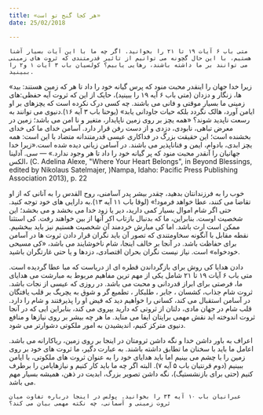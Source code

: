 ```yaml
---
title: «هر کجا گنج تو است»
date: 25/02/2018

---
```


`متی باب ۶ آیات ١۹ تا ۲١ را بخوانید. اگر چه ما با این آیات بسیار آشنا هستیم، با این حال گچونه می توانیم از تاثیر قدرمتندی که ثروت های زمینی می توانند بر ما داشته باشند، رهایی یابیم؟ کولسیان باب ۳ آیات ۱ و۲ را ببینید.`

«زیرا خدا جهان را اینقدر محبت منود که پرس گیانه خود را داد تا هر که زمین هستند: بید ها، زنگار و دزدان (متی باب ۶ آیه ۱۹ را ببینید)، حایک از این که ثروت آیه حفظی:های زمینی ما بسیار موقتی و فانی می باشند. چه کسی درک نکرده است که یچزهای بر او ایامن آورد، هالک نگردد بلکه حیات جاودانی یابد» (یوحنا باب ۳ آیه ١۶).دنیوی می توانند به رسعت ناپدید شوند؟ «همه یچز بر روی زمین ناپایدار، متغیر و نا امن می باشد؛ زمین در معرض تباهی، نابودی، دزدی و از دست رفن قرار دارد. آسامن خدای ما کی خدای بخشنده است؛ این حقیقت بزرگ در فداکاری عیسی قدرمتندانه متضاد با این است: همه یچز ابدی، بادوام، ایمن و فناناپذیر می باشند. در آسامن زیانی دیده شده است.«زیرا خدا جهانیان را آنقدر محبت منود که پر گیانه خود را داد تا هر وجود ندارد.» — سی. آدلینا الکس، (C. Adelina Alexe, "Where Your Heart Belongs", in Beyond Blessings, edited by Nikolaus Satelmajer, )Nampa, Idaho: Pacific Press Publishing Association 2013), p. 22

خوب را به فرزندانتان بدهید، چقدر بیشر پدر آسامنی، روح القدس را به آنانی که از او تقاضا می کنند، عطا خواهد فرمود!» (لوقا باب ۱۱ آیه ۱۳).به دارایی های خود توجه کنید. حتی اگر شام اموال بسیار کمی دارید، دیر یا زود خدا می بخشد و می بخشد؛ این شخصیت اوست. بنابراین، ما که بدنبال بازتاب اکر آنها از بین خواهند رفت. کی استثنا ممکن است ارث باشد. اما کی مبارش خردمند آن شخصیت هستیم نیز باید ببخشیم. نقطه مقابل با آنگونه سخاومتندی که تصور آن باید نگران قرار دادن ثروت ها در آسامن برای حفاظت باشد. در آنجا بر خالف اینجا، شام ناخوشایند می باشد، «کی مسیحی خودخواه» است. نیاز نیست نگران بحران اقتصادی، دزدها و یا حتی غارتگران باشید.

دادن هدایا کی روش  برای بازگرداندن قطره ای از دریاست که مبا عطا گردیده است. متی باب ۶ آیات ۱۹ تا ۲۱ شامل یکی از مهم ترین مفاهیم مربوط به مبارشت می هدایای ما، فرصتی برای ابراز قدردانی و محبت می باشد. در روزی که عیسی از نجات باشد. ثروت شام جذاب، کشسان ، جابر ، طلبکار ، تطمیع گر و شوق به یچریگ بر قلب یافتگان در آسامن استقبال می کند، کسانی را خواهیم دید که فیض او را پذیرفتند و شام را دارد. قلب شام در جهان مادی، دلتان از ثروتی که دارید یپروی می کند، بنابراین ایی که در آنجا ثروت اندوخته اید نقش مهمی برایتان ایفا می مناید. ما هر چه بیشر بر روی نیازها و منافع دنیوی مترکز کنیم، اندیشیدن به امور ملکوتی دشوارتر می شود.

اعراف به باور داشن خدا و نگه داشن ثرومتان در اینجا بر روی زمین، ریاکارانه می باشد. اعامل ما باید با سخنان ما تطابق داشته باشند. به عبارت دگیر، ما ثروت های خود بر روی زمین را با چشم می بینیم اما باید هدایای خود را به عنوان ثروت های ملکوتی، با ایامن ببینیم (دوم قرنتیان باب ۵ آیه ۷). البته اگر چه ما باید کار کنیم و نیازهایامن را برطرف کنیم (حتی برای بازنشستیگ)، نگه داشن تصویر بزرگ، ابدیت در ذهن، همیشه بسیار مهم می باشد.

`عبرانیان باب ١۰ آیه ۳۴ را بخوانید. پولس در اینجا درباره تفاوت میان ثروت زمینی و آسمانی، چه نکته مهمی بیان می کند؟`